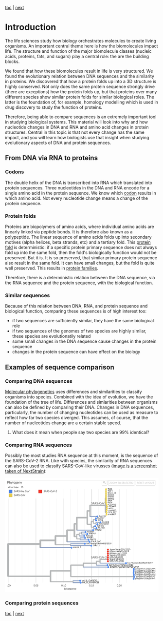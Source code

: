[toc](./README.md) | [next](comparing.md)

# Introduction

The life sciences study how biology orchestrates molecules to create living organisms.
An important central theme here is how the biomolecules impact life. The structure and
function of the major biomolecule classes (nucleic acids, proteins, fats, and sugars)
play a central role: the are the building blocks.

We found that how these biomolecules result in life is very structured. We found the 
evolutionary relation between DNA sequences and the similarity in proteins. We
discovered that how a protein folds up into a 3D structure is highly conserved. Not 
only does the same protein sequence strongly drive (there are exceptions) how the
protein folds up, but that proteins over many different species show similar protein
folds for similar biological roles. The latter is the foundation of, for example,
homology modelling which is used in drug discovery to study the function of proteins.

Therefore, being able to compare sequences is an extremely important tool in studying
biological systems. This material will look into why and how nucleotide changes in
DNA and RNA and amino acid changes in protein structures. Central in this topic is
that not every change has the same impact, and you will learn how biologists use that
insight when studying evolutionary aspects of DNA and protein sequences.

## From DNA via RNA to proteins

### Codons

The double helix of the DNA is transcribed into RNA which translated into protein sequences.
Three nucleotides in the DNA and RNA encode for a single amino acid in the protein sequence.
We know which [codon](https://en.wikipedia.org/wiki/DNA_and_RNA_codon_tables#Tables) results
in which amino acid. Not every nucleotide change means a change of the protein sequence.

### Protein folds

Proteins are biopolymers of amino acids, where individual amino acids are linearly linked via
peptide bonds. It is therefore also known as a polypeptide. The linear sequence of amino acids
folds up into secondary motives (alpha helices, beta strands,
etc) and a tertiary fold. This [protein fold](https://en.wikipedia.org/wiki/Protein_folding)
is deterministic: if a specific protein primary sequence does not always fold up into the same
fold, then the fold's biologically function would not be preserved. But it is. It is so
preserved, that similar primary protein sequence also result in the same fold. It can have small
changes, but the fold is quite well preserved. This results in [protein families](https://en.wikipedia.org/wiki/Protein_superfamily).

Therefore, there is a deterministic relation between the DNA sequence, via the RNA sequence
and the protein sequence, with the biological function. 

### Similar sequences

Because of this relation between DNA, RNA, and protein sequence and biological function,
comparing these sequences is of high interest too:

* if two sequences are sufficiently similar, they have the same biological role
* if two sequences of the genomes of two species are highly similar, these species are evolutionatily related
* some small changes in the DNA sequence cause changes in the protein sequence
* changes in the protein sequence can have effect on the biology

## Examples of sequence comparison

### Comparing DNA sequences

[Molecular phylogenetics](https://www.ncbi.nlm.nih.gov/books/NBK21122/) uses differences and similarities
to classify organisms into species. Combined with the idea of evolution, we have the foundation of the
tree of life. Differences and simlarities between organisms can also be defined by comparing their DNA.
Changes in DNA sequences, particularly, the number of changing nucleotides can be used as measure to
reflect how far two species diverged. This assumes, of course, that the number of nucleotides change
are a certain stable speed.

1. What does it mean when people say two species are 99% identical? <!-- button onclick="toggleAnswer('q1')">Answer</button><span id="q1" style="visibility: hidden"> http://purl.enanomapper.org/onto/ENM_9000074</span -->

### Comparing RNA sequences

Possibly the most studies RNA sequence at this moment, is the sequence of the SARS-CoV-2 RNA.
Like with species, the similarity of RNA sequences can also be used to classify SARS-CoV-like virusses
([image is a screenshot taken of NextStrain](https://nextstrain.org/groups/blab/sars-like-cov)):

![Phylogenetic tree of the SARS-CoV-like virusses of which the RNA sequences are known](sarscov2-like-virusses.png)

### Comparing protein sequences





[toc](./README.md) | [next](comparing.md)


